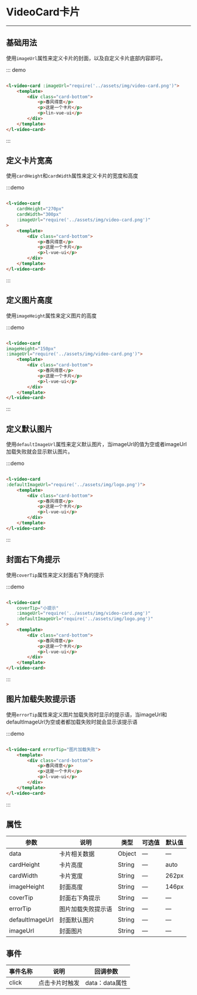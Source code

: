 <style lang="scss" scoped>
.card-bottom {
  height: 102px;
  padding: 16px;
  box-sizing: border-box;
  display: flex;
  flex-direction: column;
  justify-content: space-between;
  > p {
    font-size: 12px;
    font-weight: 400;
    color: #666;
    margin: 0;
    &:nth-child(1) {
      font-size: 14px;
      font-weight: 400;
      color: #333;
    }
  }
}
</style>


# VideoCard卡片
----

## 基础用法
使用```imageUrl```属性来定义卡片的封面，以及自定义卡片底部内容即可。

<div class='demo-block'>
    <l-video-card 
    :imageUrl="require('../assets/img/video-card.png')">
      <template>
        <div class="card-bottom">
          <p>春风得意</p>
          <p>这是一个卡片</p>
          <p>lin-vue-ui</p>
        </div>
      </template>
    </l-video-card>
</div>

::: demo
```html

<l-video-card :imageUrl="require('../assets/img/video-card.png')">
    <template>
        <div class="card-bottom">
            <p>春风得意</p>
            <p>这是一个卡片</p>
            <p>lin-vue-ui</p>
        </div>
    </template>
</l-video-card>

```
:::


## 定义卡片宽高

使用```cardHeight```和```cardWidth```属性来定义卡片的宽度和高度

<div class='demo-block'>
    <l-video-card
      cardHeight="270px"
      cardWidth="300px"
      :imageUrl="require('../assets/img/video-card.png')"
    >
      <template>
        <div class="card-bottom">
          <p>春风得意</p>
          <p>这是一个卡片</p>
          <p>l-vue-ui</p>
        </div>
      </template>
    </l-video-card>
</div>

:::demo
```html

<l-video-card
    cardHeight="270px"
    cardWidth="300px"
    :imageUrl="require('../assets/img/video-card.png')"
>
    <template>
        <div class="card-bottom">
            <p>春风得意</p>
            <p>这是一个卡片</p>
            <p>l-vue-ui</p>
        </div>
    </template>
</l-video-card>

```
:::


## 定义图片高度

使用```imageHeight```属性来定义图片的高度

<div class='demo-block'>
    <l-video-card 
    imageHeight="150px" 
    :imageUrl="require('../assets/img/video-card.png')">
      <template>
        <div class="card-bottom">
          <p>春风得意</p>
          <p>这是一个卡片</p>
          <p>l-vue-ui</p>
        </div>
      </template>
    </l-video-card>
</div>

:::demo
```html

<l-video-card 
imageHeight="150px" 
:imageUrl="require('../assets/img/video-card.png')">
    <template>
        <div class="card-bottom">
            <p>春风得意</p>
            <p>这是一个卡片</p>
            <p>l-vue-ui</p>
        </div>
    </template>
</l-video-card>

```
:::


## 定义默认图片

使用```defaultImageUrl```属性来定义默认图片，当imageUrl的值为空或者imageUrl加载失败就会显示默认图片。

<div class='demo-block'>
    <l-video-card 
    :defaultImageUrl="require('../assets/img/logo.png')">
      <template>
        <div class="card-bottom">
          <p>春风得意</p>
          <p>这是一个卡片</p>
          <p>l-vue-ui</p>
        </div>
      </template>
    </l-video-card>
</div>

:::demo
```html

<l-video-card 
:defaultImageUrl="require('../assets/img/logo.png')">
    <template>
        <div class="card-bottom">
            <p>春风得意</p>
            <p>这是一个卡片</p>
            <p>l-vue-ui</p>
        </div>
    </template>
</l-video-card>

```
:::

## 封面右下角提示

使用```coverTip```属性来定义封面右下角的提示

<div class='demo-block'>
    <l-video-card
      coverTip="小提示"
      :imageUrl="require('../assets/img/video-card.png')"
      :defaultImageUrl="require('../assets/img/logo.png')"
    >
      <template>
        <div class="card-bottom">
          <p>春风得意</p>
          <p>这是一个卡片</p>
          <p>l-vue-ui</p>
        </div>
      </template>
    </l-video-card>
</div>

:::demo
```html

<l-video-card
    coverTip="小提示"
    :imageUrl="require('../assets/img/video-card.png')"
    :defaultImageUrl="require('../assets/img/logo.png')"
>
    <template>
        <div class="card-bottom">
            <p>春风得意</p>
            <p>这是一个卡片</p>
            <p>l-vue-ui</p>
        </div>
    </template>
</l-video-card>

```
:::


## 图片加载失败提示语

使用```errorTip```属性来定义图片加载失败时显示的提示语，当imageUrl和defaultImageUrl为空或者都加载失败时就会显示该提示语

<div class='demo-block'>
    <l-video-card errorTip="图片加载失败">
      <template>
        <div class="card-bottom">
          <p>春风得意</p>
          <p>这是一个卡片</p>
          <p>l-vue-ui</p>
        </div>
      </template>
    </l-video-card>
</div>

:::demo
```html

<l-video-card errorTip="图片加载失败">
    <template>
        <div class="card-bottom">
            <p>春风得意</p>
            <p>这是一个卡片</p>
            <p>l-vue-ui</p>
        </div>
    </template>
</l-video-card>

```
:::

## 属性
| 参数            | 说明               | 类型   | 可选值 | 默认值 |
| --------------- | ------------------ | ------ | ------ | ------ |
| data            | 卡片相关数据       | Object | —      | —      |
| cardHeight      | 卡片高度           | String | —      | auto   |
| cardWidth       | 卡片宽度           | String | —      | 262px  |
| imageHeight     | 封面高度           | String | —      | 146px  |
| coverTip        | 封面右下角提示     | String | —      | —      |
| errorTip        | 图片加载失败提示语 | String | —      | —      |
| defaultImageUrl | 封面默认图片       | String | —      | —      |
| imageUrl        | 封面图片           | String | —      | —      |


## 事件
| 事件名称 | 说明           | 回调参数       |
| -------- | -------------- | -------------- |
| click    | 点击卡片时触发 | data：data属性 |